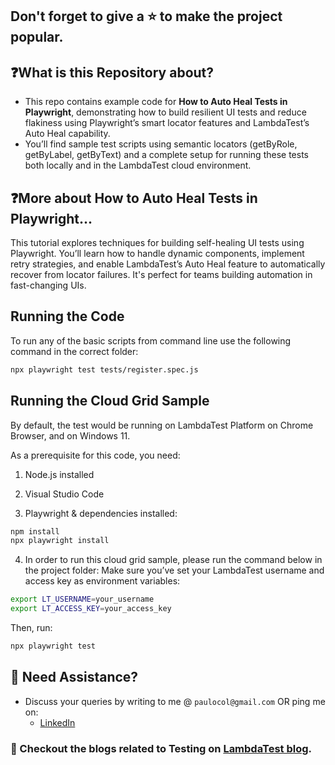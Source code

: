## Don't forget to give a :star: to make the project popular.

## ❓What is this Repository about?

- This repo contains example code for **How to Auto Heal Tests in Playwright**, demonstrating how to build resilient UI tests and reduce flakiness using Playwright’s smart locator features and LambdaTest’s Auto Heal capability.
- You’ll find sample test scripts using semantic locators (getByRole, getByLabel, getByText) and a complete setup for running these tests both locally and in the LambdaTest cloud environment.

## ❓More about How to Auto Heal Tests in Playwright...
This tutorial explores techniques for building self-healing UI tests using Playwright. You’ll learn how to handle dynamic components, implement retry strategies, and enable LambdaTest’s Auto Heal feature to automatically recover from locator failures. It's perfect for teams building automation in fast-changing UIs.

## Running the Code

To run any of the basic scripts from command line use the following command in the correct folder:
```bash
npx playwright test tests/register.spec.js
```

## Running the Cloud Grid Sample

By default, the test would be running on LambdaTest Platform on Chrome Browser, and on Windows 11.

As a prerequisite for this code, you need:
1. Node.js installed

2. Visual Studio Code

3. Playwright & dependencies installed:

```bash
npm install
npx playwright install
```

4. In order to run this cloud grid sample, please run the command below in the project folder:
Make sure you’ve set your LambdaTest username and access key as environment variables:

```bash
export LT_USERNAME=your_username
export LT_ACCESS_KEY=your_access_key
```
Then, run:

```bash
npx playwright test
```

## 🧬 Need Assistance?

- Discuss your queries by writing to me @ `paulocol@gmail.com`
  OR ping me on:
    - [LinkedIn](https://www.linkedin.com/in/pcesar/)

### :thought_balloon: Checkout the blogs related to Testing on [LambdaTest blog](https://www.lambdatest.com/blog/author/paulocoliveira/).
